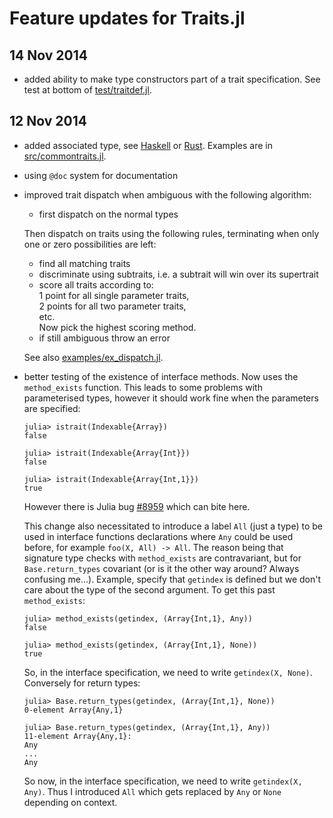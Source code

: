 Feature updates for Traits.jl
=============================

14 Nov 2014
-----------

- added ability to make type constructors part of a trait
  specification.  See test at bottom of
  [test/traitdef.jl](test/traitdef.jl).

12 Nov 2014
-----------

- added associated type, see
  [Haskell](https://www.haskell.org/haskellwiki/GHC/Type_families#An_associated_data_type_example)
  or [Rust](https://github.com/aturon/rfcs/blob/associated-items/active/0000-associated-items.md).
  Examples are in [src/commontraits.jl](src/commontraits.jl).
- using `@doc` system for documentation
- improved trait dispatch when ambiguous with the following algorithm:

     - first dispatch on the normal types
     
     Then dispatch on traits using the following rules, terminating
     when only one or zero possibilities are left:

     - find all matching traits
     - discriminate using subtraits, i.e. a subtrait will win over its supertrait
     - score all traits according to:  
       1 point for all single parameter traits,  
       2 points for all two parameter traits,  
       etc.  
       Now pick the highest scoring method.
     - if still ambiguous throw an error

  See also [examples/ex_dispatch.jl](examples/ex_dispatch.jl).
- better testing of the existence of interface methods.  Now uses the
  `method_exists` function.  This leads to some problems with
  parameterised types, however it should work fine when the parameters
  are specified:
  ```
  julia> istrait(Indexable{Array})
  false

  julia> istrait(Indexable{Array{Int}})
  false
  
  julia> istrait(Indexable{Array{Int,1}})
  true
  ```
  However there is Julia bug
  [#8959](https://github.com/JuliaLang/julia/issues/8959) which can
  bite here.

  This change also necessitated to introduce a label `All` (just a
  type) to be used in interface functions declarations where `Any`
  could be used before, for example `foo(X, All) -> All`.  The reason
  being that signature type checks with `method_exists` are
  contravariant, but for `Base.return_types` covariant (or is it the other
  way around? Always confusing me...).  Example, specify that
  `getindex` is defined but we don't care about the type of the second
  argument.  To get this past `method_exists`:
  ```
  julia> method_exists(getindex, (Array{Int,1}, Any))
  false
  
  julia> method_exists(getindex, (Array{Int,1}, None))
  true
  ```
  So, in the interface specification, we need to write `getindex(X,
  None)`.  Conversely for return types:
  ```
  julia> Base.return_types(getindex, (Array{Int,1}, None))
  0-element Array{Any,1}
  
  julia> Base.return_types(getindex, (Array{Int,1}, Any))
  11-element Array{Any,1}:
  Any
  ...
  Any
  ```
  So now, in the interface specification, we need to write
  `getindex(X, Any)`.  Thus I introduced `All` which gets replaced by
  `Any` or `None` depending on context.
